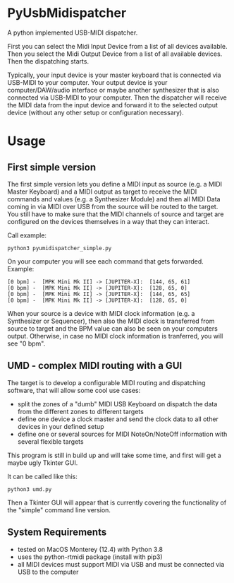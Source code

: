 # PyUsbMidispatcher
A python implemented USB-MIDI dispatcher.

First you can select the Midi Input Device from a list of all devices available. Then you select the Midi Output Device
from a list of all available devices.  Then the dispatching starts. 

Typically, your input device is your master keyboard that is connected via USB-MIDI to your computer. 
Your output device is your computer/DAW/audio interface or maybe
another synthesizer that is also connected via USB-MIDI to your computer. Then the dispatcher will receive the MIDI
data from the input device and forward it to the selected output device (without any other setup or configuration
necessary).

# Usage
## First simple version
The first simple version lets you define a MIDI input as source (e.g. a MIDI Master Keyboard) and a MIDI output as target
to receive the MIDI commands and values (e.g. a Synthesizer Module) and then all MIDI Data coming in via MIDI over USB 
from the source will be routed to the target. You still have to make sure that the MIDI channels of source and target
are configured on the devices themselves in a way that they can interact.

Call example:
```
python3 pyumidispatcher_simple.py 
```

On your computer you will see each command that gets forwarded. Example:
```
[0 bpm] -  [MPK Mini Mk II] -> [JUPITER-X]:  [144, 65, 61]
[0 bpm] -  [MPK Mini Mk II] -> [JUPITER-X]:  [128, 65, 0]
[0 bpm] -  [MPK Mini Mk II] -> [JUPITER-X]:  [144, 65, 65]
[0 bpm] -  [MPK Mini Mk II] -> [JUPITER-X]:  [128, 65, 0]

```

When your source is a device with MIDI clock information (e.g. a Synthesizer or Sequencer), then also the MIDI clock
is transferred from source to target and the BPM value can also be seen on your computers output. Otherwise, in case
no MIDI clock information is tranferred, you will see "0 bpm".

## UMD - complex MIDI routing with a GUI
The target is to develop a configurable MIDI routing and dispatching software, that will allow some cool use cases:
- split the zones of a "dumb" MIDI USB Keyboard on dispatch the data from the different zones to different targets
- define one device a clock master and send the clock data to all other devices in your defined setup
- define one or several sources for MIDI NoteOn/NoteOff information with several flexible targets

This program is still in build up and will take some time, and first will get a maybe ugly Tkinter GUI.

It can be called like this:
```
python3 umd.py
```
Then a Tkinter GUI will appear that is currently covering the functionality of the "simple" command line version.


## System Requirements
- tested on MacOS Monterey (12.4) with Python 3.8
- uses the python-rtmidi package (install with pip3)
- all MIDI devices must support MIDI via USB and must be connected via USB to the computer
